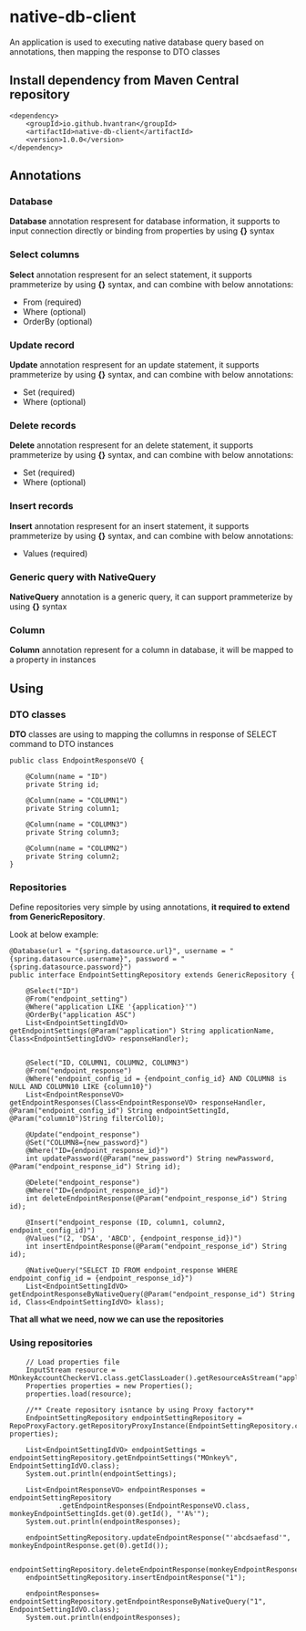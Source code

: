 # native-db-client

An application is used to executing native database query based on annotations, then mapping the response to DTO classes

## Install dependency from Maven Central repository
```
<dependency>
    <groupId>io.github.hvantran</groupId>
    <artifactId>native-db-client</artifactId>
    <version>1.0.0</version>
</dependency>
```
## Annotations
### Database
**Database** annotation respresent for database information, it supports to input connection directly or binding from properties by using **{}** syntax

### Select columns
**Select** annotation respresent for an select statement, it supports prammeterize by using **{}** syntax, and can combine with below annotations:
- From (required)
- Where (optional)
- OrderBy (optional)

### Update record
**Update** annotation respresent for an update statement, it supports prammeterize by using **{}** syntax, and can combine with below annotations:
- Set (required)
- Where (optional)

### Delete records
**Delete** annotation respresent for an delete statement, it supports prammeterize by using **{}** syntax, and can combine with below annotations:
- Set (required)
- Where (optional)

### Insert records
**Insert** annotation respresent for an insert statement, it supports prammeterize by using **{}** syntax, and can combine with below annotations:
- Values (required)

### Generic query with NativeQuery
**NativeQuery** annotation is a generic query, it can support prammeterize by using **{}** syntax

### Column
**Column** annotation represent for a column in database, it will be mapped to a property in instances

## Using

### DTO classes
**DTO** classes are using to mapping the collumns in response of SELECT command to DTO instances
```
public class EndpointResponseVO {

    @Column(name = "ID")
    private String id;

    @Column(name = "COLUMN1")
    private String column1;

    @Column(name = "COLUMN3")
    private String column3;

    @Column(name = "COLUMN2")
    private String column2;
}

```
### Repositories
Define repositories very simple by using annotations, **it required to extend from GenericRepository**. 

Look at below example:
```
@Database(url = "{spring.datasource.url}", username = "{spring.datasource.username}", password = "{spring.datasource.password}")
public interface EndpointSettingRepository extends GenericRepository {

    @Select("ID")
    @From("endpoint_setting")
    @Where("application LIKE '{application}'")
    @OrderBy("application ASC")
    List<EndpointSettingIdVO> getEndpointSettings(@Param("application") String applicationName, Class<EndpointSettingIdVO> responseHandler);


    @Select("ID, COLUMN1, COLUMN2, COLUMN3")
    @From("endpoint_response")
    @Where("endpoint_config_id = {endpoint_config_id} AND COLUMN8 is NULL AND COLUMN10 LIKE {column10}")
    List<EndpointResponseVO> getEndpointResponses(Class<EndpointResponseVO> responseHandler, @Param("endpoint_config_id") String endpointSettingId, @Param("column10")String filterCol10);

    @Update("endpoint_response")
    @Set("COLUMN8={new_password}")
    @Where("ID={endpoint_response_id}")
    int updatePassword(@Param("new_password") String newPassword, @Param("endpoint_response_id") String id);

    @Delete("endpoint_response")
    @Where("ID={endpoint_response_id}")
    int deleteEndpointResponse(@Param("endpoint_response_id") String id);

    @Insert("endpoint_response (ID, column1, column2, endpoint_config_id)")
    @Values("(2, 'DSA', 'ABCD', {endpoint_response_id})")
    int insertEndpointResponse(@Param("endpoint_response_id") String id);
    
    @NativeQuery("SELECT ID FROM endpoint_response WHERE endpoint_config_id = {endpoint_response_id}")
    List<EndpointSettingIdVO> getEndpointResponseByNativeQuery(@Param("endpoint_response_id") String id, Class<EndpointSettingIdVO> klass);

```

**That all what we need, now we can use the repositories**

### Using repositories
```
    // Load properties file
    InputStream resource = MOnkeyAccountCheckerV1.class.getClassLoader().getResourceAsStream("application.properties");
    Properties properties = new Properties();
    properties.load(resource);

    //** Create repository isntance by using Proxy factory**
    EndpointSettingRepository endpointSettingRepository = RepoProxyFactory.getRepositoryProxyInstance(EndpointSettingRepository.class, properties);

    List<EndpointSettingIdVO> endpointSettings = endpointSettingRepository.getEndpointSettings("MOnkey%", EndpointSettingIdVO.class);
    System.out.println(endpointSettings);

    List<EndpointResponseVO> endpointResponses = endpointSettingRepository
            .getEndpointResponses(EndpointResponseVO.class, monkeyEndpointSettingIds.get(0).getId(), "'A%'");
    System.out.println(endpointResponses);
    
    endpointSettingRepository.updateEndpointResponse("'abcdsaefasd'", monkeyEndpointResponse.get(0).getId());
    
    endpointSettingRepository.deleteEndpointResponse(monkeyEndpointResponse.get(0).getId());
    endpointSettingRepository.insertEndpointResponse("1");

    endpointResponses= endpointSettingRepository.getEndpointResponseByNativeQuery("1", EndpointSettingIdVO.class);
    System.out.println(endpointResponses);
```
